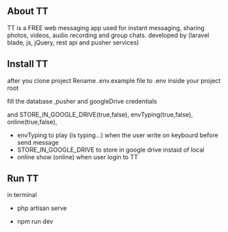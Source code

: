 

## About TT
TT is a FREE web messaging app used for instant messaging, sharing photos, videos, audio recording and group chats.
developed by (laravel blade, js, jQuery, rest api and pusher services)

## Install TT
 after you clone project Rename .env.example file to .env inside your project root
 
 fill the database ,pusher and googleDrive credentials 
 
 and STORE_IN_GOOGLE_DRIVE(true,false), envTyping(true,false), online(true,false),
- envTyping to play (is typing...)  when the user write on keybourd before send message 
- STORE_IN_GOOGLE_DRIVE to store in google drive instaid of local 
- online show (online) when user login to TT


## Run TT
in terminal
- php artisan serve 

- npm run dev